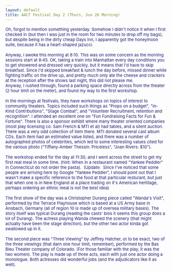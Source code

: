 ```yaml
---
layout: default
title: AACT Festival Day 2 (Thurs, Jun 26 Morning)
---
```

<SPAN class=spnMessageText id=msg><FONT color=#191970 size=2>Oh, forgot to mention something yesterday. Somehow I didn't notice it when I first checked in (but then I was just in the room for two minutes to drop off my bags), but despite being in the dirty cheap Days Inn, I apparently got the honeymoon suite, because it has a heart-shaped jazucci. <BR><BR>Anyway, I awoke this morning at 8:10. This was on some concern as the morning sessions start at 8:45. OK, taking a train into Manhattan every day conditions you to get showered and dressed very quickly, but it means that I'd have to skip breakfast. Since I'd skipped breakfast &amp; lunch the day before, missed dinner while fighting traffic on the drive up, and pretty much only ate the cheese and crackers at the reception after the shows last night, this did not please me. <BR>Anyway, I rushed through, found a parking space directly across from the theater (2 hour limit on the meter), and found my way to the first workshop.<BR><BR>In the mornings at festivals, they have workshops on topics of interest to community theaters. Topics included such things as "Props on a budget", "In-Kind Contributions", "Stage Combat", and "Volunteer Recruitment, retention and recognition". I attended an excellent one on "Fun Fundraising Facts for Fun &amp; Fortune". There is also a sponsor exhibit where many theater oriented companies (most play licensing co: Sam French &amp; MTI et al) had tables, and a silent auction. There was a very odd collection of item there. MTI donated several cast album CDs. Each item had an estimated value listed, and there was a number of autographed photos of celebrities, which led to some interesting values cited for the various photo ("Tiffany-Amber Thessin: Priceless", "Joan Rivers: $10").<BR><BR>The workshop ended for the day at 11:30, and I went across the street to get my first real meal in some time. (hint: When in a restaurant named "Yankee Peddler" in Connecticut do not order the pasta).&nbsp; (Update:&nbsp; Since I've noticed that some people are arriving here by Google &#8220;Yankee Peddler&#8220;, I should point out that I wasn't make a specific reference to the food at that particular resturant, but just that when one is in New England at a place trading on it's American hertitage, perhaps ordering an ethnic meal is not the best idea)<BR><BR>The first show of the day was a Christopher Durang piece called "Wanda's Visit", performed by the Terrace Playhouse which is based at a US Army base in Ansbach, Germany (all of region 10 is made up of oversea military bases). The story itself was typical Durang (reading the casts' bios it seems this group does a lot of Durang). The actress playing Wanda chewed the scenery (that might actually have been the stage direction), but the other two actor kinda got swallowed up in it.<BR><BR>The second piece was "Three Viewing" by Jeffrey Hatcher, or to be exact, two of the three viewings (that darn one hour limit, remember), performed by the Bas Bleu Theater company of Colorado. (For those familiar with the play, it was the two women). The play is made up of three acts, each with just one actor doing a monologue. Both actresses did wonderful jobs (and the adjudicators like it as well).</FONT><BR></SPAN>